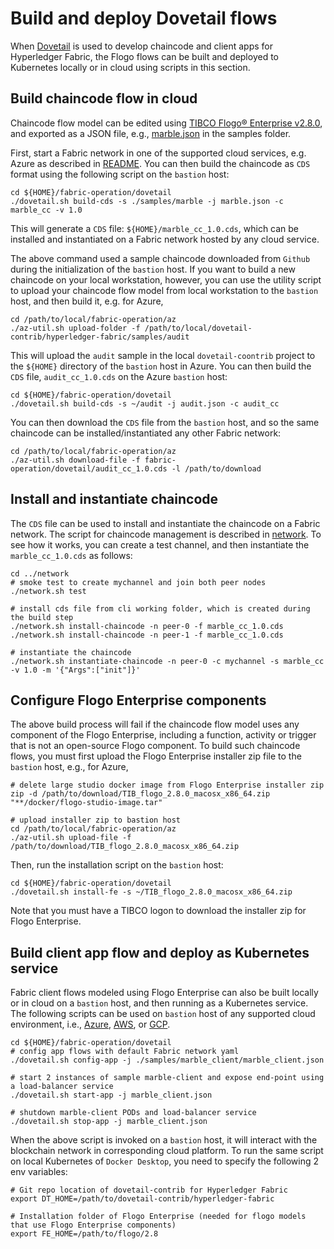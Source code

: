 # Build and deploy Dovetail flows

When [Dovetail](https://github.com/TIBCOSoftware/dovetail-contrib/tree/master/hyperledger-fabric) is used to develop chaincode and client apps for Hyperledger Fabric, the Flogo flows can be built and deployed to Kubernetes locally or in cloud using scripts in this section.

## Build chaincode flow in cloud
Chaincode flow model can be edited using [TIBCO Flogo® Enterprise v2.8.0](https://docs.tibco.com/products/tibco-flogo-enterprise-2-8-0), and exported as a JSON file, e.g., [marble.json](./samples/marble/marble.json) in the samples folder.

First, start a Fabric network in one of the supported cloud services, e.g. Azure as described in [README](../az/README.md).  You can then build the chaincode as `CDS` format using the following script on the `bastion` host:
```
cd ${HOME}/fabric-operation/dovetail
./dovetail.sh build-cds -s ./samples/marble -j marble.json -c marble_cc -v 1.0
```
This will generate a `CDS` file: `${HOME}/marble_cc_1.0.cds`, which can be installed and instantiated on a Fabric network hosted by any cloud service.

The above command used a sample chaincode downloaded from `Github` during the initialization of the `bastion` host.  If you want to build a new chaincode on your local workstation, however, you can use the utility script to upload your chaincode flow model from local workstation to the `bastion` host, and then build it, e.g. for Azure,
```
cd /path/to/local/fabric-operation/az
./az-util.sh upload-folder -f /path/to/local/dovetail-contrib/hyperledger-fabric/samples/audit
```
This will upload the `audit` sample in the local `dovetail-coontrib` project to the `${HOME}` directory of the `bastion` host in Azure.  You can then build the `CDS` file, `audit_cc_1.0.cds` on the Azure `bastion` host:
```
cd ${HOME}/fabric-operation/dovetail
./dovetail.sh build-cds -s ~/audit -j audit.json -c audit_cc
```
You can then download the `CDS` file from the `bastion` host, and so the same chaincode can be installed/instantiated any other Fabric network:
```
cd /path/to/local/fabric-operation/az
./az-util.sh download-file -f fabric-operation/dovetail/audit_cc_1.0.cds -l /path/to/download
```

## Install and instantiate chaincode
The `CDS` file can be used to install and instantiate the chaincode on a Fabric network. The script for chaincode management is described in [network](../network/README.md).  To see how it works, you can create a test channel, and then instantiate the `marble_cc_1.0.cds` as follows:
```
cd ../network
# smoke test to create mychannel and join both peer nodes
./network.sh test

# install cds file from cli working folder, which is created during the build step
./network.sh install-chaincode -n peer-0 -f marble_cc_1.0.cds
./network.sh install-chaincode -n peer-1 -f marble_cc_1.0.cds

# instantiate the chaincode
./network.sh instantiate-chaincode -n peer-0 -c mychannel -s marble_cc -v 1.0 -m '{"Args":["init"]}'
```

## Configure Flogo Enterprise components
The above build process will fail if the chaincode flow model uses any component of the Flogo Enterprise, including a function, activity or trigger that is not an open-source Flogo component.  To build such chaincode flows, you must first upload the Flogo Enterprise installer zip file to the `bastion` host, e.g., for Azure,
```
# delete large studio docker image from Flogo Enterprise installer zip
zip -d /path/to/download/TIB_flogo_2.8.0_macosx_x86_64.zip "**/docker/flogo-studio-image.tar" 

# upload installer zip to bastion host
cd /path/to/local/fabric-operation/az
./az-util.sh upload-file -f /path/to/download/TIB_flogo_2.8.0_macosx_x86_64.zip
```
Then, run the installation script on the `bastion` host:
```
cd ${HOME}/fabric-operation/dovetail
./dovetail.sh install-fe -s ~/TIB_flogo_2.8.0_macosx_x86_64.zip
```
Note that you must have a TIBCO logon to download the installer zip for Flogo Enterprise.

## Build client app flow and deploy as Kubernetes service
Fabric client flows modeled using Flogo Enterprise can also be built locally or in cloud on a `bastion` host, and then running as a Kubernetes service.  The following scripts can be used on `bastion` host of any supported cloud environment, i.e., [Azure](../az), [AWS](../aws), or [GCP](../gcp).
```
cd ${HOME}/fabric-operation/dovetail
# config app flows with default Fabric network yaml
./dovetail.sh config-app -j ./samples/marble_client/marble_client.json

# start 2 instances of sample marble-client and expose end-point using a load-balancer service
./dovetail.sh start-app -j marble_client.json

# shutdown marble-client PODs and load-balancer service
./dovetail.sh stop-app -j marble_client.json
```

When the above script is invoked on a `bastion` host, it will interact with the blockchain network in corresponding cloud platform.  To run the same script on local Kubernetes of `Docker Desktop`, you need to specify the following 2 env variables:
```
# Git repo location of dovetail-contrib for Hyperledger Fabric
export DT_HOME=/path/to/dovetail-contrib/hyperledger-fabric

# Installation folder of Flogo Enterprise (needed for flogo models that use Flogo Enterprise components)
export FE_HOME=/path/to/flogo/2.8
```